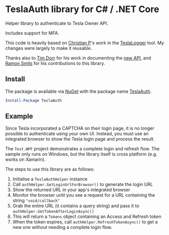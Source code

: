 # TeslaAuth library for C# / .NET Core

Helper library to authenticate to Tesla Owner API.

Includes support for MFA.

This code is heavily based on [Christian P](https://github.com/bassmaster187)'s
work in the [TeslaLogger](https://github.com/bassmaster187/TeslaLogger) tool.
My changes were largely to make it reusable.

Thanks also to [Tim Dorr](https://github.com/timdorr) for his work in documenting the [new API](https://tesla-api.timdorr.com/api-basics/authentication), and [Ramon Smits](https://github.com/ramonsmits) for his contributions to this library.

## Install

The package is available via [NuGet](https://www.nuget.org/) with the package name [TeslaAuth](https://www.nuget.org/packages/TeslaAuth).

```ps1
Install-Package TeslaAuth
```

## Example

Since Tesla incorporated a CAPTCHA on their login page, it is no longer possible to authenticate using your own UI. Instead, you must use an integrated browser to
show the Tesla login page and process the result.

The `Test.WPF` project demonstrates a complete login and refresh flow. The sample only runs on Windows, but the library itself is cross platform (e.g. works on Xamarin).

The steps to use this library are as follows:

1. Initialise a `TeslaAuthHelper` instance
2. Call `authHelper.GetLoginUrlForBrowser()` to generate the login URL
3. Show the returned URL in your app's integrated browser
4. Monitor the browser until you see a request for a URL containing the string `"void/callback"`
5. Grab the entire URL (it contains a query string) and pass it to `authHelper.GetTokenAfterLoginAsync()`
6. This will return a `Tokens` object containing an Access and Refresh token
7. When the token expires, call `authHelper.RefreshTokenAsync()` to get a new one without needing a complete login flow.
